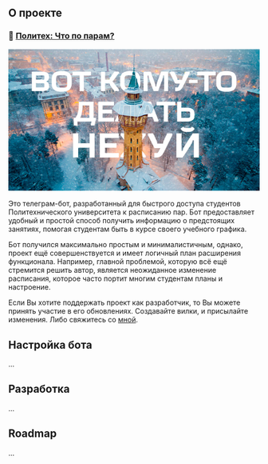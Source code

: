 ## О проекте
### 🌿 [Политех: Что по парам?](https://t.me/Polytech_sch_bot)

![project_preview](https://github.com/simonoffcc/Polytech-Schedule-tg-bot/blob/master/.github/pictures/pic1.jpg)

Это телеграм-бот, разработанный для быстрого доступа студентов Политехнического университета к расписанию пар. 
Бот предоставляет удобный и простой способ получить информацию о предстоящих занятиях, помогая студентам быть 
в курсе своего учебного графика.

Бот получился максимально простым и минималистичным, однако, проект ещё совершенствуется и имеет логичный план 
расширения функционала. Например, главной проблемой, которую всё ещё стремится решить автор, 
является неожиданное изменение расписания, которое часто портит многим студентам планы и настроение.

Если Вы хотите поддержать проект как разработчик, то Вы можете принять участие в его обновлениях. 
Создавайте вилки, и присылайте изменения. Либо свяжитесь со [мной](https://t.me/simonoffcc).


## Настройка бота

...

## Разработка

...

## Roadmap

...
